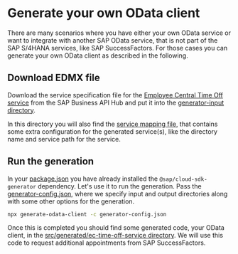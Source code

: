 # Generate your own OData client
There are many scenarios where you have either your own OData service or want to integrate with another SAP OData service, that is not part of the SAP S/4HANA services, like SAP SuccessFactors. For those cases you can generate your own OData client as described in the following.

## Download EDMX file
Download the service specification file for the [Employee Central Time Off service](https://api.sap.com/api/ECTimeOff/overview) from the SAP Business API Hub and put it into the [generator-input directory](../generator-input/).

In this directory you will also find the [service mapping file](../generator-input/service-mapping.json), that contains some extra configuration for the generated service(s), like the directory name and service path for the service.

## Run the generation
In your [package.json](../package.json) you have already installed the `@sap/cloud-sdk-generator` dependency. Let's use it to run the generation. Pass the [generator-config.json](../generator-config.json), where we specify input and output directories along with some other options for the generation.
```sh
npx generate-odata-client -c generator-config.json
```
Once this is completed you should find some generated code, your OData client, in the [src/generated/ec-time-off-service directory](../src/generated/ec-time-off-service). We will use this code to request additional appointments from SAP SuccessFactors.
